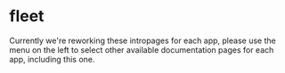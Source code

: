 # fleet

Currently we're reworking these intropages for each app, please use the menu on the left to select other available documentation pages for each app, including this one.
